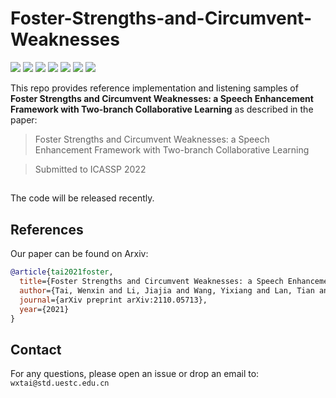 # Foster-Strengths-and-Circumvent-Weaknesses

![](https://img.shields.io/badge/python-3.7-green)
![](https://img.shields.io/badge/pytorch-1.6-green)
![](https://img.shields.io/badge/cudatoolkit-10.1-green)
![](https://img.shields.io/badge/cuda-11.0-green)
![](https://img.shields.io/badge/cudnn-7.6.5-green)
![](https://img.shields.io/badge/pystoi-0.3.3-green)
![](https://img.shields.io/badge/pypesq-1.2.4-green)

This repo provides reference implementation and listening samples of **Foster Strengths and Circumvent Weaknesses: a Speech Enhancement Framework with Two-branch Collaborative Learning** as described in the paper:

> Foster Strengths and Circumvent Weaknesses: a Speech Enhancement Framework with Two-branch Collaborative Learning

> Submitted to ICASSP 2022

##
The code will be released recently.

## References
Our paper can be found on Arxiv:
```bib
@article{tai2021foster,
  title={Foster Strengths and Circumvent Weaknesses: a Speech Enhancement Framework with Two-branch Collaborative Learning},
  author={Tai, Wenxin and Li, Jiajia and Wang, Yixiang and Lan, Tian and Liu, Qiao},
  journal={arXiv preprint arXiv:2110.05713},
  year={2021}
}
```

## Contact

For any questions, please open an issue or drop an email to: `wxtai@std.uestc.edu.cn`
